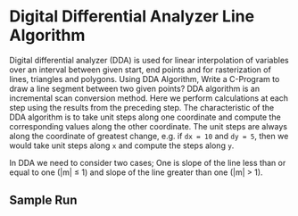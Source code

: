 # Digital Differential Analyzer Line Algorithm 
Digital differential analyzer (DDA) is used for linear interpolation of variables over an interval between given start, end points and for rasterization of lines, triangles and polygons. Using DDA Algorithm, Write a C-Program to draw a line segment between two given points? DDA algorithm is an incremental scan conversion method. Here we perform calculations at each step using the results from the preceding step. The characteristic of the DDA algorithm is to take unit steps along one coordinate and compute the corresponding values along the other coordinate. The unit steps are always along the coordinate of greatest change, e.g. if `dx = 10` and `dy = 5`, then we would take unit steps along `x` and compute the steps along `y`.

In DDA we need to consider two cases; One is slope of the line less than or equal to one (|m| &le; 1) and slope of the line greater than one (|m| &gt; 1).

## Sample Run
